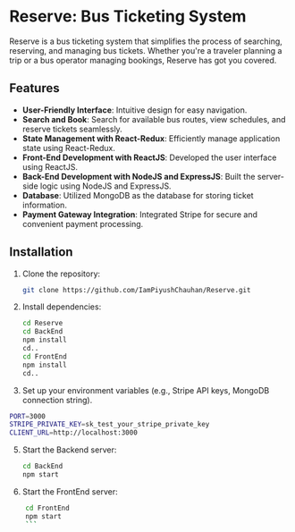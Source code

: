 

# Reserve: Bus Ticketing System

Reserve is a bus ticketing system that simplifies the process of searching, reserving, and managing bus tickets. Whether you're a traveler planning a trip or a bus operator managing bookings, Reserve has got you covered.

## Features

- **User-Friendly Interface**: Intuitive design for easy navigation.
- **Search and Book**: Search for available bus routes, view schedules, and reserve tickets seamlessly.
- **State Management with React-Redux**: Efficiently manage application state using React-Redux.
- **Front-End Development with ReactJS**: Developed the user interface using ReactJS.
- **Back-End Development with NodeJS and ExpressJS**: Built the server-side logic using NodeJS and ExpressJS.
- **Database**: Utilized MongoDB as the database for storing ticket information.
- **Payment Gateway Integration**: Integrated Stripe for secure and convenient payment processing.

## Installation

1. Clone the repository:

    ```bash
    git clone https://github.com/IamPiyushChauhan/Reserve.git
    ```

2. Install dependencies:

    ```bash
    cd Reserve
    cd BackEnd
    npm install
    cd..
    cd FrontEnd
    npm install
    cd..
    ```

3. Set up your environment variables (e.g., Stripe API keys, MongoDB connection string).
   
 ```bash
PORT=3000
STRIPE_PRIVATE_KEY=sk_test_your_stripe_private_key
CLIENT_URL=http://localhost:3000
```

5. Start the Backend server:

    ```bash
    cd BackEnd
    npm start
    ```
6. Start the FrontEnd server:
```bash
    cd FrontEnd
    npm start
    ```
